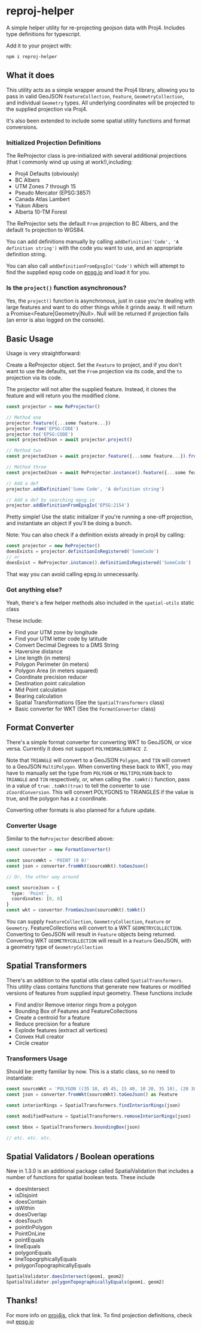 # reproj-helper

A simple helper utility for re-projecting geojson data with Proj4. Includes type definitions for typescript.

Add it to your project with:

```bash
npm i reproj-helper
```

## What it does

This utility acts as a simple wrapper around the Proj4 library, allowing you to pass in valid GeoJSON `FeatureCollection`, `Feature`, `GeometryCollection`, and individual `Geometry` types. All underlying coordinates will be projected to the supplied projection via Proj4.

It's also been extended to include some spatial utility functions and format conversions.

### Initialized Projection Definitions

The ReProjector class is pre-initialized with several additional projections (that I commonly wind up using at work!),including:

- Proj4 Defaults (obviously)
- BC Albers
- UTM Zones 7 through 15
- Pseudo Mercator (EPSG:3857)
- Canada Atlas Lambert
- Yukon Albers
- Alberta 10-TM Forest

The ReProjector sets the default `From` projection to BC Albers, and the default `To` projection to WGS84.

You can add definitions manually by calling `addDefinition('Code', 'A definition string')` with the code you want to use, and an appropriate definition string.

You can also call `addDefinitionFromEpsgIo('Code')` which will attempt to find the supplied epsg code on [epsg.io](epsg.io) and load it for you.

### Is the `project()` function asynchronous?

Yes, the `project()` function is asynchronous, just in case you're dealing with large features and want to do other things while it grinds away. It will return a Promise<Feature|Geometry|Null>. Null will be returned if projection fails (an error is also logged on the console).

## Basic Usage

Usage is very straightforward:

Create a ReProjector object. Set the `Feature` to project, and if you don't want to use the defaults, set the `From` projection via its code, and the `to` projection via its code.

The projector will not alter the supplied feature. Instead, it clones the feature and will return you the modified clone.

```Typescript
const projector = new ReProjector()

// Method one
projector.feature({...some feature...})
projector.from('EPSG:CODE')
projector.to('EPSG:CODE')
const projectedJson = await projector.project()

// Method two
const projectedJson = await projector.feature({...some feature...}).from('EPSG:CODE').to('EPSG:CODE').project()

// Method three
const projectedJson = await ReProjector.instance().feature({...some feature...}).from('EPSG:CODE').to('EPSG:CODE').project()

// Add a def
projector.addDefinition('Some Code', 'A definition string')

// Add a def by searching epsg.io
projector.addDefinitionFromEpsgIo('EPSG:2154')
```

Pretty simple! Use the static initializer if you're running a one-off projection, and instantiate an object if you'll be doing a bunch.

Note: You can also check if a definition exists already in proj4 by calling:

```Typescript
const projector = new ReProjector()
doesExists = projector.definitionIsRegistered('SomeCode')
// or
doesExist = ReProjector.instance().definitionIsRegistered('SomeCode')
```

That way you can avoid calling epsg.io unnecessarily.

### Got anything else?

Yeah, there's a few helper methods also included in the `spatial-utils` static class

These include:

- Find your UTM zone by longitude
- Find your UTM letter code by latitude
- Convert Decimal Degrees to a DMS String
- Haversine distance
- Line length (in meters)
- Polygon Perimeter (in meters)
- Polygon Area (in meters squared)
- Coordinate precision reducer
- Destination point calculation
- Mid Point calculation
- Bearing calculation
- Spatial Transformations (See the `SpatialTransformers` class)
- Basic converter for WKT (See the `FormatConverter` class)

## Format Converter

There's a simple format converter for converting WKT to GeoJSON, or vice versa. Currently it does not support `POLYHEDRALSURFACE Z`.

Note that `TRIANGLE` will convert to a GeoJSON `Polygon`, and `TIN` will convert to a GeoJSON `MultiPolygon`. When converting these back to WKT, you may have to manually set the type from `POLYGON` or `MULTIPOLYGON` back to `TRIANGLE` and `TIN` respectively, or, when calling the `.toWkt()` function, pass in a value of `true`: `.toWkt(true)` to tell the converter to use `zCoordConversion`. This will convert POLYGONS to TRIANGLES if the value is true, and the polygon has a z coordinate.

Converting other formats is also planned for a future update.

### Converter Usage

Similar to the `ReProjector` described above:

```typescript
const converter = new FormatConverter()

const sourceWkt = 'POINT (0 0)'
const json = converter.fromWkt(sourceWkt).toGeoJson()

// Or, the other way around

const sourceJson = {
  type: 'Point',
  coordinates: [0, 0]
}
const wkt = converter.fromGeoJson(sourceWkt).toWkt()
```

You can supply `FeatureCollection`, `GeometryCollection`, `Feature` or `Geometry`. FeatureCollections will convert to a WKT `GEOMETRYCOLLECTION`. Converting to GeoJSON will result in `Feature` objects being returned. Converting WKT `GEOMETRYCOLLECTION` will result in a `Feature` GeoJSON, with a geometry type of `GeometryCollection`

## Spatial Transformers

There's an addition to the spatial utils class called `SpatialTransformers`. This utility class contains functions that generate new features or modified versions of features from supplied input geometry. These functions include

- Find and/or Remove interior rings from a polygon
- Bounding Box of Features and FeatureCollections
- Create a centroid for a feature
- Reduce precision for a feature
- Explode features (extract all vertices)
- Convex Hull creator
- Circle creator

### Transformers Usage

Should be pretty familiar by now. This is a static class, so no need to instantiate:

```typescript
const sourceWkt = 'POLYGON ((35 10, 45 45, 15 40, 10 20, 35 10), (20 30, 35 35, 30 20, 20 30))'
const json = converter.fromWkt(sourceWkt).toGeoJson() as Feature

const interiorRings = SpatialTransformers.findInteriorRings(json)

const modifiedFeature = SpatialTransformers.removeInteriorRings(json)

const bbox = SpatialTransformers.boundingBox(json)

// etc. etc. etc.
```

## Spatial Validators / Boolean operations

New in 1.3.0 is an additional package called SpatialValidation that includes a number of functions for spatial boolean tests. These include

- doesIntersect
- isDisjoint
- doesContain
- isWithin
- doesOverlap
- doesTouch
- pointInPolygon
- PointOnLine
- pointEquals
- lineEquals
- polygonEquals
- lineTopogrphicallyEquals
- polygonTopographicallyEquals

```Typescript
SpatialValidator.doesIntersect(geom1, geom2)
SpatialValidator.polygonTopographicallyEquals(geom1, geom2)
```

## Thanks!

For more info on [proj4js](http://proj4js.org/), click that link. To find projection definitions, check out [epsg.io](epsg.io)
